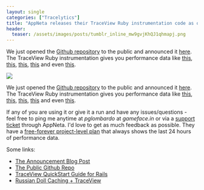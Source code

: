 ```yaml
---
layout: single
categories: ["Tracelytics"]
title: "AppNeta releases their TraceView Ruby instrumentation code as open source"
header:
  teaser: /assets/images/posts/tumblr_inline_mw9gvjKhQJ1qhmapj.png
---
```


We just opened the [Github repository](https://github.com/appneta/oboe-ruby) to the public and announced it [here](http://www.appneta.com/blog/open-sourcing-ruby/). The TraceView Ruby instrumentation gives you performance data like [this](http://d.pr/i/QIRh), [this](http://d.pr/i/adcz), [this](http://d.pr/i/WfVC), [this](http://d.pr/i/GhOE) and even [this](http://d.pr/i/xahy).

![](/assets/images/posts/tumblr_inline_mw9gvjKhQJ1qhmapj.png)

We just opened the [Github repository](https://github.com/appneta/oboe-ruby) to the public and announced it [here](http://www.appneta.com/blog/open-sourcing-ruby/). The TraceView Ruby instrumentation gives you performance data like [this](http://d.pr/i/QIRh), [this](http://d.pr/i/adcz), [this](http://d.pr/i/WfVC), [this](http://d.pr/i/GhOE) and even [this](http://d.pr/i/xahy).

If any of you are using it or give it a run and have any issues/questions - feel free to ping me anytime at _pglombardo_ at _gameface.in_ or via a [support ticket](http://support.tv.appneta.com) through AppNeta.  I'd love to get as much feedback as possible.  They have a [free-forever project-level plan](http://www.appneta.com/products/traceview/) that always shows the last 24 hours of performance data.

Some links:

* [The Announcement Blog Post](http://www.appneta.com/blog/open-sourcing-ruby/)
* [The Public Github Repo](https://github.com/appneta/oboe-ruby)
* [TraceView QuickStart Guide for Rails](http://blog.gameface.in/post/48724980929/instrumenting-ruby-on-rails-with-traceview-in-under-10)
* [Russian Doll Caching + TraceView](http://www.appneta.com/blog/russian-doll-caching/)